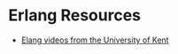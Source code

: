 # Erlang Resources

* [Elang videos from the University of Kent](https://www.youtube.com/user/UniKentComp/playlists)
